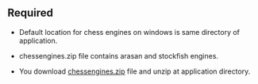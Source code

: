 ## Required

- Default location for chess engines on windows is same directory of application.

- chessengines.zip file contains arasan and stockfish engines.

- You download [chessengines.zip](https://github.com/AKKPP/1.4.6-ChessCoin032-with-chess-engines/raw/main/chessengines/windows/chessengines.zip?download=) file and unzip at application directory.




